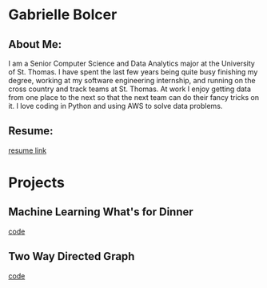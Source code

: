 # Gabrielle Bolcer


## About Me:


  I am a Senior Computer Science and Data Analytics major at the University of St. Thomas. I have spent the last few years being quite busy finishing my degree, working 
  at my software engineering internship, and running on the cross country and track teams at St. Thomas. At work I enjoy getting data from one place to the next so 
  that the next team can do their fancy tricks on it. I love coding in Python and using AWS to solve data problems. 


## Resume:
 [resume link](https://github.com/gabbiebolcer/gabbiebolcer.github.io/blob/master/Resume2.pdf)
 

# Projects

## Machine Learning What's for Dinner
  [code](https://github.com/gabbiebolcer/gabbiebolcer.github.io/blob/master/DecisionTree.java)

## Two Way Directed Graph
  [code](https://github.com/gabbiebolcer/gabbiebolcer.github.io/blob/master/TwoWayDirectedGraph.java)
